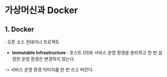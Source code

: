 # 가상머신과 Docker

## 1. Docker
: 오픈 소스 컨테이너 프로젝트

* **Immutable Infrastructure**
: 호스트 OS와 서비스 운영 환경을 분리하고 한 번 설정한 운영 환경은 변경하지 않는다.

-> 서비스 운영 환경 이미지를 한 번 쓰고 버린다.

